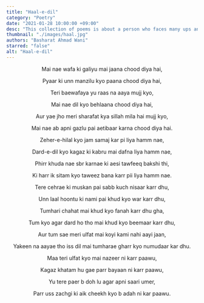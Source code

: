 ```yaml
---
title: "Haal-e-dil"
category: "Poetry"
date: "2021-01-28 10:00:00 +09:00"
desc: "This collection of poems is about a person who faces many ups and downs in his personal life finally coming to the conclusion that there is no one in this universe who can replace the love of a mother for her child. "
thumbnail: "./images/haal.jpg"
authors: "Basharat Ahmad Wani"
starred: "false"
alt: "Haal-e-dil"
---
```

<p style="text-align: center;align:center;">Mai nae wafa ki galiyu mai jaana chood diya hai, </p>
<p style="text-align: center;align:center;">Pyaar ki unn manzilu kyo paana chood diya hai, </p>
<p style="text-align: center;align:center;">Teri baewafaya yu raas na aaya mujj kyo, </p>
<p style="text-align: center;align:center;">Mai nae dil kyo behlaana chood diya hai, </p>
<p style="text-align: center;align:center;">Aur yae jho meri sharafat kya sillah mila hai mujj kyo,  </p>
<p style="text-align: center;align:center;">Mai nae ab apni gazlu pai aetibaar karna chood diya hai.</p>
<p style="text-align: center;align:center;">  </p>
<p style="text-align: center;align:center;">Zeher-e-hilal kyo jam samaj kar pi liya hamm nae, </p>
<p style="text-align: center;align:center;">Dard-e-dil kyo kagaz ki kabru mai dafna liya hamm nae, </p>
<p style="text-align: center;align:center;">Phirr khuda nae sbr karnae ki aesi tawfeeq bakshi thi,  </p>
<p style="text-align: center;align:center;">Ki harr ik sitam kyo taweez bana karr pii liya hamm nae.   </p>
<p style="text-align: center;align:center;"> </p>
<p style="text-align: center;align:center;">Tere cehrae ki muskan pai sabb kuch nisaar karr dhu, </p>
<p style="text-align: center;align:center;">Unn laal hoontu ki nami pai khud kyo war karr dhu,</p>
<p style="text-align: center;align:center;">Tumhari chahat mai khud kyo fanah karr dhu gha, </p>
<p style="text-align: center;align:center;">Tum kyo agar dard ho tho mai khud kyo beemaar karr dhu,</p>
<p style="text-align: center;align:center;">Aur tum sae meri ulfat mai koyi kami nahi aayi jaan, </p>
<p style="text-align: center;align:center;">Yakeen na aayae tho iss dil mai tumharae gharr kyo numudaar kar dhu. </p>
<p style="text-align: center;align:center;"> </p>
<p style="text-align: center;align:center;">Maa teri ulfat kyo mai nazeer ni karr paawu,</p>
<p style="text-align: center;align:center;">Kagaz khatam hu gae parr bayaan ni karr paawu,</p>
<p style="text-align: center;align:center;">Yu tere paer b doh lu agar apni saari umer,</p>
<p style="text-align: center;align:center;">Parr uss zachgi ki aik cheekh kyo b adah ni kar paawu. </p>

